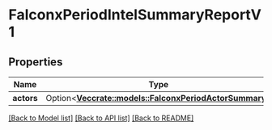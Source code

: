 # FalconxPeriodIntelSummaryReportV1

## Properties

Name | Type | Description | Notes
------------ | ------------- | ------------- | -------------
**actors** | Option<[**Vec<crate::models::FalconxPeriodActorSummary>**](falconx.ActorSummary.md)> |  | [optional]

[[Back to Model list]](../README.md#documentation-for-models) [[Back to API list]](../README.md#documentation-for-api-endpoints) [[Back to README]](../README.md)


